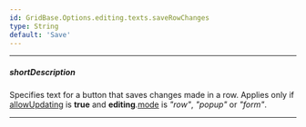 ```yaml
---
id: GridBase.Options.editing.texts.saveRowChanges
type: String
default: 'Save'
---
```

---
##### shortDescription
Specifies text for a button that saves changes made in a row. Applies only if  [allowUpdating](/api-reference/10%20UI%20Components/dxDataGrid/1%20Configuration/editing/allowUpdating.md '{basewidgetpath}/Configuration/editing/#allowUpdating') is **true** and **editing**.[mode](/api-reference/10%20UI%20Components/GridBase/1%20Configuration/editing/mode.md '{basewidgetpath}/Configuration/editing/#mode') is *"row"*, *"popup"* or *"form"*.

---
